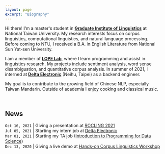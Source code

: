 ```yaml
---
layout: page
excerpt: "Biography"
---
```


Hi there! I'm a master's student in [**Graduate Institute of Linguistics**](https://linguistics.ntu.edu.tw/) at National Taiwan University. My research interests focus on corpus linguistics, computational linguistics, and natural language processing. Before coming to NTU, I received a B.A. in English Literature from National Sun Yat-sen University.

I am a member of [**LOPE Lab**](https://lope.linguistics.ntu.edu.tw/), where I learn programming and assist in linguistics research. My projects include sentiment analysis, word sense disambiguation, and quantitative corpus analysis. In summer of 2021, I interned at [**Delta Electronic**](https://www.deltaww.com/en-US/index) (Neihu, Taipei) as a backend engineer.

My goal is to contribute to the growing field of Chinese NLP, especially Taiwan Mandarin. Outside of academia I enjoy cooking and classical music.

&nbsp;

**News**
---

`Oct 16, 2021`  |   Giving a presentation at [ROCLING 2021](https://rocling2021.github.io/)  
`Jul 05, 2021`  |   Starting my intern job at [Delta Electronic](https://www.deltaww.com/en-US/index)  
`Mar 01, 2021`  |   Starting my TA job ([Introduction to Programming for Data Science](https://lopentu.github.io/rlads2021/))  
`Dec 13, 2020`  |   Giving a live demo at [Hands-on Corpus Linguistics Workshop](https://lopentu.github.io/Hands-on_Corpus_Linguistics/)

<!--I'm on the job market! Please reach out if you think I'd be a good fit for your academic department or industry research group.-->